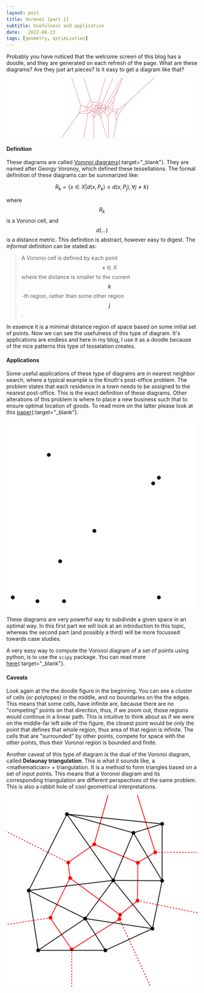 ```yaml
---
layout: post
title: Voronoi [part 1]
subtitle: Usefulness and application
date:   2022-06-23
tags: [geometry, optimization]
---
```


Probably you have noticed that the welcome screen of this blog has a doodle, and they 
are generated on each refresh of the page. What are these diagrams? Are they just art
pieces? Is it easy to get a diagram like that?


<img src="/assets/posts/voronoi/vor.png" style="display: block; margin: auto"/>


#### Definition
These diagrams are called [Voronoi diagrams](https://en.wikipedia.org/wiki/Voronoi_diagram){:target="_blank"}.
They are named after Georgy Voronoy, which defined these tessellations. The formal definition of these 
diagrams can be summarized like:

$$R_k = \{x \in X  |  d(x, P_k) \leq d(x, P_j),  \forall j \neq k\}$$

where $$R_k$$ is a Voronoi cell, and $$d(...)$$ is a distance metric. This definition is abstract, however easy
to digest. The _informal_ definition can be stated as:
> A Voronoi cell is defined by each point $$x \in X$$ where the distance is 
> smaller to the current __$$k$$__-th region, rather than some other region __$$j$$__. 

In essence it is a minimal distance region of space based on some initial set of points. Now we can see the 
usefulness of this type of diagram. It's applications are endless and here in my blog, I use it as a doodle 
because of the nice patterns this type of tesselation creates.

#### Applications
Some useful applications of these type of diagrams are in nearest neighbor search, where a typical example is the 
Knuth's post-office problem. The problem states that each residence in a town needs to be assigned to the nearest
post-office. This is the exact definition of these diagrams. Other alterations of this problem is where to place a new business
such that to ensure optimal location of goods. To read more on the latter please look at this [paper](https://www.researchgate.net/publication/252032831_Weighted_Voronoi_Diagrams_for_Optimal_Location_of_Goods_and_Services_in_Planar_Maps){:target="_blank"}.

<img src="/assets/posts/voronoi/growth.gif" style="display: block; margin: auto"/>

These diagrams are very powerful way to subdivide a given space in an optimal way. In this first part we will look at an 
introduction to this topic, whereas the second part (and possibly a third) will be more focussed towards case studies.

A very easy way to compute the Voronoi diagram of a set of points using python, is to use the `scipy` package. You can read more
[here](https://docs.scipy.org/doc/scipy/reference/generated/scipy.spatial.Voronoi.html){:target="_blank"}.

#### Caveats 
Look again at the the doodle figure in the beginning. You can see a cluster of cells (or polytopes) in the middle, and no boundaries 
on the the edges. This means that some cells, have infinite are, because there are no "competing" points on that direction, thus, if we zoom out,
those regions would continue in a linear path. This is intuitive to think about as if we were on the middle-far left side of the figure, the closest
point would be only the point that defines that whole region, thus area of that region is infinite. The cells that are "surrounded" by other points,
compete for space with the other points, thus their Voronoi region is bounded and finite. 

Another caveat of this type of diagram is the dual of the Voronoi diagram, called __Delaunay triangulation__. This is what it sounds 
like, a \<mathematician\> + triangulation. It is a method to form triangles based on a set of input points. This means that 
a Voronoi diagram and its corresponding triangulation are different perspectives of the same problem. This is also a rabbit hole of 
cool geometrical interpretations.

<img src="/assets/posts/voronoi/dual.png" style="display: block; margin: auto"/>

